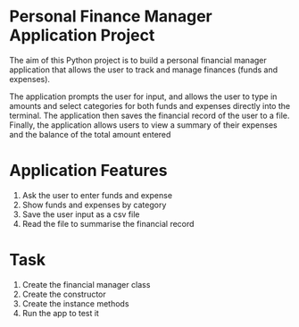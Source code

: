 # Personal Finance Manager Application Project

The aim of this Python project is to build a personal financial manager application that allows the user to track and manage finances (funds and expenses).

The application prompts the user for input, and allows the user to type in amounts and select categories for both funds and expenses directly into the terminal. The application then saves the financial record of the user to a file. Finally, the application allows users to view a summary of their expenses and the balance of the total amount entered

# Application Features

1.  Ask the user to enter funds and expense
2.  Show funds and expenses by category
3.  Save the user input as a csv file
4.  Read the file to summarise the financial record

# Task

1.  Create the financial manager class
2.  Create the constructor
3.  Create the instance methods
4.  Run the app to test it

